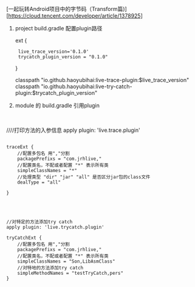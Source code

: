 
[一起玩转Android项目中的字节码（Transform篇)][https://cloud.tencent.com/developer/article/1378925]

1. project build.gradle 配置plugin路径

   ext {
     
        live_trace_version='0.1.0'
        trycatch_plugin_version = "0.1.0"
    }
    
   classpath "io.github.haoyubihai:live-trace-plugin:$live_trace_version"
   classpath "io.github.haoyubihai:live-try-catch-plugin:$trycatch_plugin_version"

2. module 的 build.gradle 引用plugin
<br>
    
 ////打印方法的入参信息
 apply plugin: 'live.trace.plugin'
 
 ```
 
 traceExt {
     //配置多包名 用","分割
     packagePrefixs = "com.jrhlive,"
     //配置类名，不配或者配置 "*" 表示所有类
     simpleClassNames = "*"
     //处理类型 "dir" "jar" "all" 是否区分jar包的class文件
     dealType = "all"
 
 }
 

```

<br>

 ```
 //对特定的方法添加try catch
 apply plugin: 'live.trycatch.plugin'
 
 tryCatchExt {
     //配置多包名 用","分割
     packagePrefixs = "com.jrhlive,"
     //配置类名，不配或者配置 "*" 表示所有类
     simpleClassNames = "Son,LibAsmClass"
     //对特地的方法添加try catch
     simpleMethodNames = "testTryCatch,pers"
 }

```

